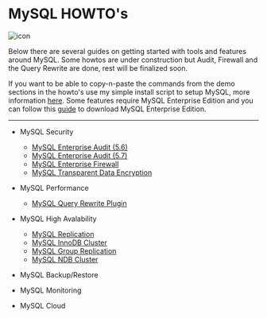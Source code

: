 MySQL HOWTO's
===================
![icon](https://upload.wikimedia.org/wikipedia/en/thumb/6/62/MySQL.svg/124px-MySQL.svg.png)

Below there are several guides on getting started with tools and features around MySQL.
Some howtos are under construction but Audit, Firewall and the Query Rewrite are done, rest will be finalized soon. 

If you want to be able to copy-n-paste the commands from the demo sections in the howto's use my simple install script to setup MySQL, more information [here](howtos/install.md). Some features require MySQL Enterprise Edition and you can follow this [guide](./howtos/edelivery-ee.md) to download MySQL Enterprise Edition.

----------


* MySQL Security
  * [MySQL Enterprise Audit (5.6)](./howtos/audit.md)
  * [MySQL Enterprise Audit (5.7)](./howtos/audit57.md)
  * [MySQL Enterprise Firewall](./howtos/firewall.md)
  * [MySQL Transparent Data Encryption](./howtos/tde.md)

* MySQL Performance
  * [MySQL Query Rewrite Plugin](./howtos/rewriter.md)

* MySQL High Avalability
  * [MySQL Replication](./howtos/repl.md)
  * [MySQL InnoDB Cluster](./howtos/idc.md)
  * [MySQL Group Replication](./howtos/gr.md)
  * [MySQL NDB Cluster](https://github.com/wwwted/ndb-cluster-workshop)

* MySQL Backup/Restore

* MySQL Monitoring

* MySQL Cloud
